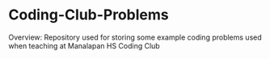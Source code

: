 # Coding-Club-Problems

Overview: Repository used for storing some example coding problems used when teaching at Manalapan HS Coding Club
